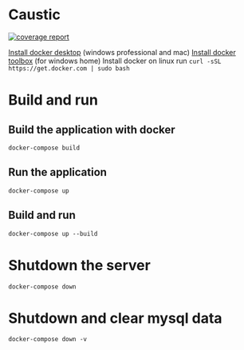 # Caustic
[![coverage report](https://git.linux.iastate.edu/319spring19projectrepositories/ko/group-33/badges/master/coverage.svg)](https://git.linux.iastate.edu/319spring19projectrepositories/ko/group-33/commits/master)

[Install docker desktop](https://www.docker.com/products/docker-desktop) (windows professional and mac)
[Install docker toolbox](https://docs.docker.com/toolbox/toolbox_install_windows/) (for windows home)
Install docker on linux run `curl -sSL https://get.docker.com | sudo bash`

# Build and run

## Build the application with docker
```
docker-compose build
```

## Run the application
```
docker-compose up
```

## Build and run
```
docker-compose up --build
```

# Shutdown the server
```
docker-compose down
```

# Shutdown and clear mysql data
```
docker-compose down -v
```
